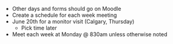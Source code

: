 - Other days and forms should go on Moodle
- Create a schedule for each week meeting
- June 20th for a monitor visit (Calgary, Thursday)
    - Pick time later
- Meet each week at Monday @ 830am unless otherwise noted
